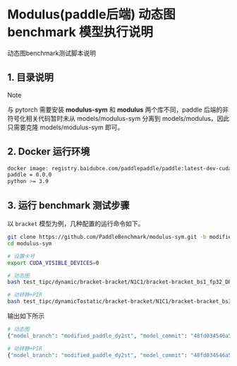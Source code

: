 # Modulus(paddle后端) 动态图 benchmark 模型执行说明

动态图benchmark测试脚本说明

## 1. 目录说明

> [!NOTE]
> 与 pytorch 需要安装 **modulus-sym** 和 **modulus** 两个库不同，paddle 后端的非符号化相关代码暂时未从 models/modulus-sym 分离到 models/modulus，因此只需要克隆 models/modulus-sym 即可。

## 2. Docker 运行环境

``` sh
docker image: registry.baidubce.com/paddlepaddle/paddle:latest-dev-cuda11.8-cudnn8.6-trt8.5-gcc82
paddle = 0.0.0
python >= 3.9
```

## 3. 运行 benchmark 测试步骤

以 `bracket` 模型为例，几种配置的运行命令如下。

``` sh
git clone https://github.com/PaddleBenchmark/modulus-sym.git -b modified_paddle_dy2st
cd modulus-sym

# 设置卡号
export CUDA_VISIBLE_DEVICES=0

# 动态图
bash test_tipc/dynamic/bracket-bracket/N1C1/bracket-bracket_bs1_fp32_DP.sh

# 动转静+PIR
bash test_tipc/dynamicTostatic/bracket-bracket/N1C1/bracket-bracket_bs1_fp32_DP.sh
```

输出如下所示

``` sh
# 动态图
{"model_branch": "modified_paddle_dy2st", "model_commit": "48fd034546a556b067b242a1beae42bad42e3f33", "model_name": "bracket-bracket-bracket_bs1_fp32_DP.sh_bs1_fp32_DP", "batch_size": 1, "fp_item": "fp32", "run_mode": "DP", "convergence_value": 0, "convergence_key": "", "ips": 106.9, "device_num": "N1C1", "model_run_time": "178", "frame_commit": "", "frame_version": "0.0.0", "speed_unit": "ms/iteration"}

# 动转静+PIR
{"model_branch": "modified_paddle_dy2st", "model_commit": "48fd034546a556b067b242a1beae42bad42e3f33", "model_name": "bracket-bracket_bs1_fp32_DP_bs1_fp32_DP", "batch_size": 1, "fp_item": "fp32", "run_mode": "DP", "convergence_value": 0, "convergence_key": "", "ips": 138.47500000000002, "device_num": "N1C1", "model_run_time": "264", "frame_commit": "", "frame_version": "0.0.0", "speed_unit": "ms/iteration"}
```
